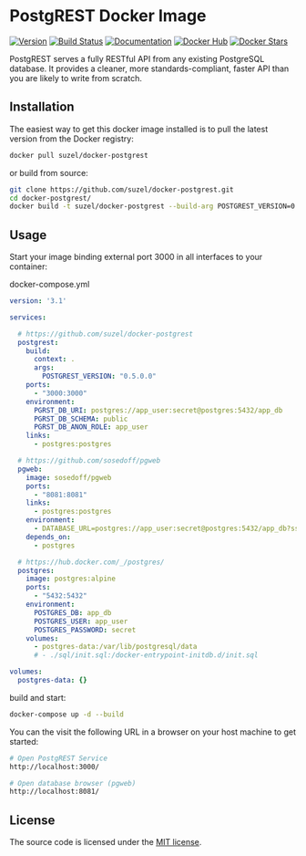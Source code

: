 # PostgREST Docker Image

[![Version](https://img.shields.io/badge/Version-0.5.0.0-blue.svg)](https://github.com/begriffs/postgrest/tree/build-0.5.0.0 "Version : 0.5.0.0")
[![Build Status](https://travis-ci.org/suzel/docker-postgrest.svg?branch=master)](https://travis-ci.org/suzel/docker-postgrest "Travis CI")
[![Documentation](https://img.shields.io/badge/docs-latest-brightgreen.svg)](http://postgrest.com "Documentation")
[![Docker Hub](https://img.shields.io/badge/Docker%20Hub-%E2%86%92-blue.svg)](https://hub.docker.com/r/suzel/docker-postgrest/ "Go to Docker Hub")
[![Docker Stars](https://img.shields.io/docker/pulls/suzel/docker-postgrest.svg)](https://hub.docker.com/r/suzel/docker-postgrest/ "Docker Pulls")

PostgREST serves a fully RESTful API from any existing PostgreSQL database.
It provides a cleaner, more standards-compliant, faster API than you are likely to write from scratch.

## Installation

The easiest way to get this docker image installed is to pull the latest version from the Docker registry:

```sh
docker pull suzel/docker-postgrest
```

or build from source:

```sh
git clone https://github.com/suzel/docker-postgrest.git
cd docker-postgrest/
docker build -t suzel/docker-postgrest --build-arg POSTGREST_VERSION=0.5.0.0 .
```

## Usage

Start your image binding external port 3000 in all interfaces to your container:

docker-compose.yml

```yml
version: '3.1'

services:

  # https://github.com/suzel/docker-postgrest
  postgrest:
    build:
      context: .
      args:
        POSTGREST_VERSION: "0.5.0.0"
    ports:
      - "3000:3000"
    environment:
      PGRST_DB_URI: postgres://app_user:secret@postgres:5432/app_db
      PGRST_DB_SCHEMA: public
      PGRST_DB_ANON_ROLE: app_user
    links:
      - postgres:postgres

  # https://github.com/sosedoff/pgweb
  pgweb:
    image: sosedoff/pgweb
    ports:
      - "8081:8081"
    links:
      - postgres:postgres
    environment:
      - DATABASE_URL=postgres://app_user:secret@postgres:5432/app_db?sslmode=disable
    depends_on:
      - postgres

  # https://hub.docker.com/_/postgres/
  postgres:
    image: postgres:alpine
    ports:
      - "5432:5432"
    environment:
      POSTGRES_DB: app_db
      POSTGRES_USER: app_user
      POSTGRES_PASSWORD: secret
    volumes:
      - postgres-data:/var/lib/postgresql/data
      # - ./sql/init.sql:/docker-entrypoint-initdb.d/init.sql

volumes:
  postgres-data: {}
```

build and start:

```sh
docker-compose up -d --build
```

You can the visit the following URL in a browser on your host machine to get started:

```sh
# Open PostgREST Service
http://localhost:3000/

# Open database browser (pgweb)
http://localhost:8081/
```

## License

The source code is licensed under the [MIT license](LICENSE).
